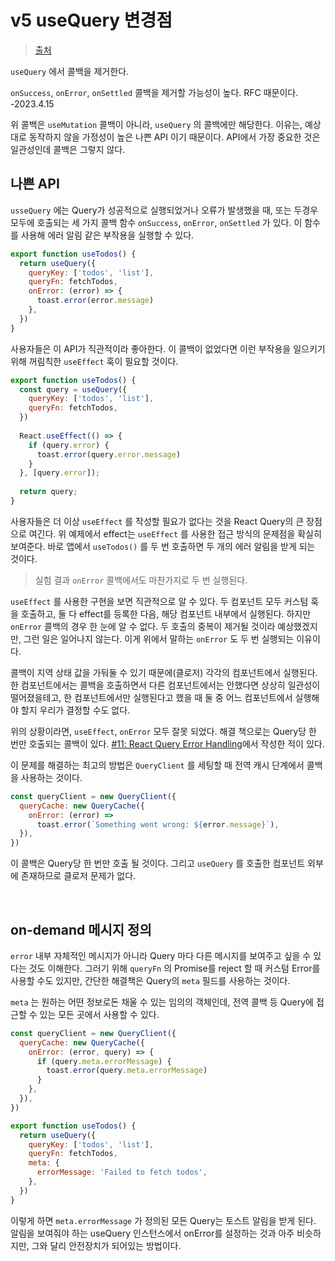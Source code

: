# v5 useQuery 변경점

> [출처](https://velog.io/@cnsrn1874/breaking-react-querys-api-on-purpose)

`useQuery` 에서 콜백을 제거한다.

`onSuccess`, `onError`, `onSettled` 콜백을 제거할 가능성이 높다. RFC 때문이다. -2023.4.15

위 콜백은 `useMutation` 콜백이 아니라, `useQuery` 의 콜백에만 해당한다. 이유는, 예상대로 동작하지 않을 가정성이 높은 나쁜 API 이기 때문이다. API에서 가장 중요한 것은 일관성인데 콜백은 그렇지 않다.

## 나쁜 API

`usseQuery` 에는 Query가 성공적으로 실행되었거나 오류가 발생했을 때, 또는 두경우 모두에 호출되는 세 가지 콜백 함수 `onSuccess`, `onError`, `onSettled` 가 있다. 이 함수를 사용해 에러 알림 같은 부작용을 실행할 수 있다.

```js
export function useTodos() {
  return useQuery({
    queryKey: ['todos', 'list'],
    queryFn: fetchTodos,
    onError: (error) => {
      toast.error(error.message)
    },
  })
}
```

사용자들은 이 API가 직관적이라 좋아한다. 이 콜백이 없었다면 이런 부작용을 일으키기 위해 꺼림칙한 `useEffect` 훅이 필요할 것이다.

```javascript
export function useTodos() {
  const query = useQuery({
    queryKey: ['todos', 'list'],
    queryFn: fetchTodos,
  })
  
  React.useEffect(() => {
    if (query.error) {
      toast.error(query.error.message)
    }
  }, [query.error]);
  
  return query;
}
```

사용자들은 더 이상 `useEffect` 를 작성할 필요가 없다는 것을 React Query의 큰 장점으로 여긴다. 위 예제에서 effect는 `useEffect` 를 사용한 접근 방식의 문제점을 확실히 보여준다. 바로 앱에서 `useTodos()` 를 두 번 호출하면 두 개의 에러 알림을 받게 되는 것이다.

> 실험 결과 `onError` 콜백에서도 마찬가지로 두 번 실행된다.

`useEffect` 를 사용한 구현을 보면 직관적으로 알 수 있다. 두 컴포넌트 모두 커스텀 훅을 호출하고, 둘 다 effect를 등록한 다음, 해당 컴포넌트 내부에서 실행된다. 하지만 `onError` 콜백의 경우 한 눈에 알 수 없다. 두 호출의 중복이 제거될 것이라 예상했겠지만, 그런 일은 일어나지 않는다. 이게 위에서 말하는 `onError` 도 두 번 실행되는 이유이다.

콜백이 지역 상태 값을 가둬둘 수 있기 때문에(클로저) 각각의 컴포넌트에서 실행된다. 한 컴포넌트에서는 콜백을 호출하면서 다른 컴포넌트에서는 안했다면 상상히 일관성이 떨어졌을테고, 한 컴포넌트에서만 실행된다고 했을 때 둘 중 어느 컴포넌트에서 실행해야 할지 우리가 결정할 수도 없다.

위의 상황이라면, `useEffect`, `onError` 모두 잘못 되었다. 해결 책으로는 Query당 한 번만 호출되는 콜백이 있다. [#11: React Query Error Handling](https://tkdodo.eu/blog/react-query-error-handling#the-global-callbacks)에서 작성한 적이 있다.

이 문제를 해결하는 최고의 방법은 `QueryClient` 를 세팅할 때 전역 캐시 단계에서 콜백을 사용하는 것이다.

```javascript
const queryClient = new QueryClient({
  queryCache: new QueryCache({
    onError: (error) =>
      toast.error(`Something went wrong: ${error.message}`),
  }),
})
```

이 콜백은 Query당 한 번만 호출 될 것이다. 그리고 `useQuery` 를 호출한 컴포넌트 외부에 존재하므로 클로저 문제가 없다.

<br/>

## on-demand 메시지 정의

`error` 내부 자체적인 메시지가 아니라 Query 마다 다른 메시지를 보여주고 싶을 수 있다는 것도 이해한다. 그러기 위해 `queryFn` 의 Promise를 reject 할 때 커스텀 Error를 사용할 수도 있지만, 간단한 해결책은 Query의 `meta` 필드를 사용하는 것이다.

`meta` 는 원하는 어떤 정보로돈 채울 수 있는 임의의 객체인데, 전역 콜백 등 Query에 접근할 수 있는 모든 곳에서 사용할 수 있다.

```javascript
const queryClient = new QueryClient({
  queryCache: new QueryCache({
    onError: (error, query) => {
      if (query.meta.errorMessage) {
        toast.error(query.meta.errorMessage)
      }
    },
  }),
})

export function useTodos() {
  return useQuery({
    queryKey: ['todos', 'list'],
    queryFn: fetchTodos,
    meta: {
      errorMessage: 'Failed to fetch todos',
    },
  })
}
```

이렇게 하면 `meta.errorMessage` 가 정의된 모든 Query는 토스트 알림을 받게 된다. 알림을 보여줘야 하는 useQuery 인스턴스에서 onError를 설정하는 것과 아주 비슷하지만, 그와 달리 안전장치가 되어있는 방법이다.


